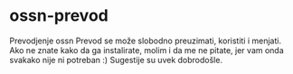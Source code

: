 # ossn-prevod
Prevodjenje ossn
Prevod se može slobodno preuzimati, koristiti i menjati.
Ako ne znate kako da ga instalirate, molim i da me ne pitate, jer vam onda svakako nije ni potreban :)
Sugestije su uvek dobrodošle.
